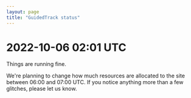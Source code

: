 ```yaml
---
layout: page
title: "GuidedTrack status"
---
```


# 2022-10-06 02:01 UTC

Things are running fine.

We're planning to change how much resources are allocated to the site between 06:00 and 07:00 UTC. If you notice anything more than a few glitches, please let us know.

